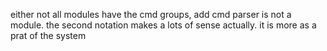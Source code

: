 either not all modules have the cmd groups, add cmd parser is not a module. the second notation makes a lots of sense actually. it is more as a prat of the system
